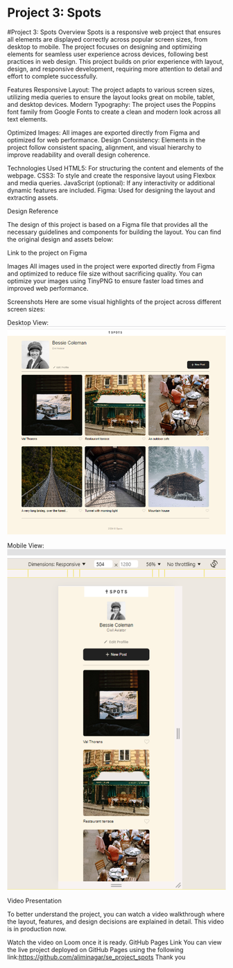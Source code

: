 # Project 3: Spots

#Project 3: Spots
Overview
Spots is a responsive web project that ensures all elements are displayed correctly across popular screen sizes, from desktop to mobile. The project focuses on designing and optimizing elements for seamless user experience across devices, following best practices in web design. This project builds on prior experience with layout, design, and responsive development, requiring more attention to detail and effort to complete successfully.

Features
Responsive Layout: The project adapts to various screen sizes, utilizing media queries to ensure the layout looks great on mobile, tablet, and desktop devices.
Modern Typography: The project uses the Poppins font family from Google Fonts to create a clean and modern look across all text elements.

Optimized Images: All images are exported directly from Figma and optimized for web performance.
Design Consistency: Elements in the project follow consistent spacing, alignment, and visual hierarchy to improve readability and overall design coherence.

Technologies Used
HTML5: For structuring the content and elements of the webpage.
CSS3: To style and create the responsive layout using Flexbox and media queries.
JavaScript (optional): If any interactivity or additional dynamic features are included.
Figma: Used for designing the layout and extracting assets.

Design Reference

The design of this project is based on a Figma file that provides all the necessary guidelines and components for building the layout. You can find the original design and assets below:

Link to the project on Figma

Images
All images used in the project were exported directly from Figma and optimized to reduce file size without sacrificing quality. You can optimize your images using TinyPNG to ensure faster load times and improved web performance.

Screenshots
Here are some visual highlights of the project across different screen sizes:

Desktop View:
![alt text](image.png)

Mobile View:
![alt text](image-1.png)

Video Presentation

To better understand the project, you can watch a video walkthrough where the layout, features, and design decisions are explained in detail. This video is in production now.

Watch the video on Loom once it is ready.
GitHub Pages Link
You can view the live project deployed on GitHub Pages using the following link:https://github.com/aliminagar/se_project_spots
Thank you

